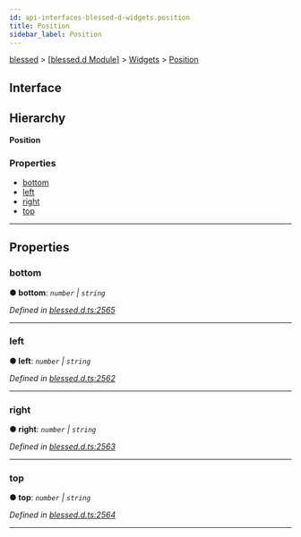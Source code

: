 ```yaml
---
id: api-interfaces-blessed-d-widgets.position
title: Position
sidebar_label: Position
---
```


[blessed](api-readme.md) > [[blessed.d Module]](api-modules-blessed-d-module.md) > [Widgets](api-modules-blessed-d-widgets.md) > [Position](api-interfaces-blessed-d-widgets.position.md)

## Interface

## Hierarchy

**Position**

### Properties

* [bottom](api-interfaces-blessed-d-widgets.position.md#bottom)
* [left](api-interfaces-blessed-d-widgets.position.md#left)
* [right](api-interfaces-blessed-d-widgets.position.md#right)
* [top](api-interfaces-blessed-d-widgets.position.md#top)

---

## Properties

<a id="bottom"></a>

###  bottom

**● bottom**: *`number` \| `string`*

*Defined in [blessed.d.ts:2565](https://github.com/cancerberoSgx/accursed/blob/7a42e78/src/declarations/blessed.d.ts#L2565)*

___
<a id="left"></a>

###  left

**● left**: *`number` \| `string`*

*Defined in [blessed.d.ts:2562](https://github.com/cancerberoSgx/accursed/blob/7a42e78/src/declarations/blessed.d.ts#L2562)*

___
<a id="right"></a>

###  right

**● right**: *`number` \| `string`*

*Defined in [blessed.d.ts:2563](https://github.com/cancerberoSgx/accursed/blob/7a42e78/src/declarations/blessed.d.ts#L2563)*

___
<a id="top"></a>

###  top

**● top**: *`number` \| `string`*

*Defined in [blessed.d.ts:2564](https://github.com/cancerberoSgx/accursed/blob/7a42e78/src/declarations/blessed.d.ts#L2564)*

___


